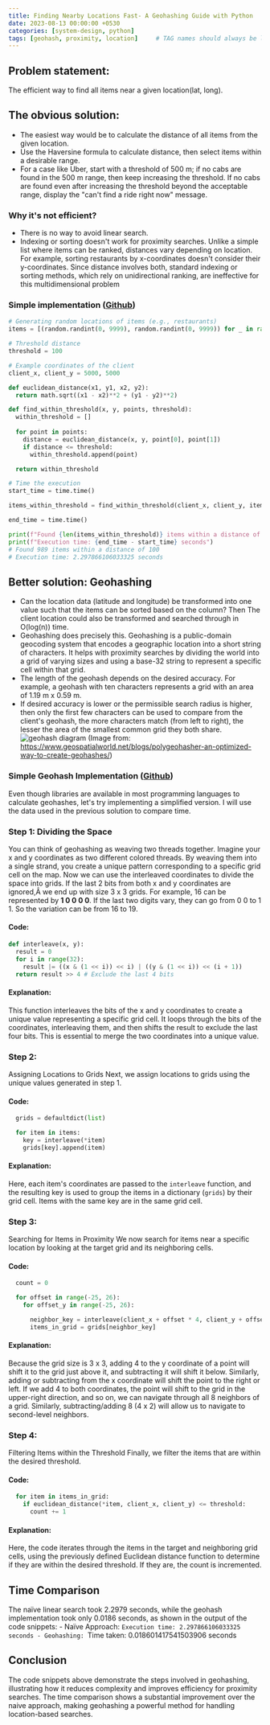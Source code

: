 ```yaml
---
title: Finding Nearby Locations Fast- A Geohashing Guide with Python
date: 2023-08-13 00:00:00 +0530
categories: [system-design, python]
tags: [geohash, proximity, location]     # TAG names should always be lowercase
---
```


## Problem statement: 
The efficient way to find all items near a given location(lat, long). 
## The obvious solution:
- The easiest way would be to calculate the distance of all items from the given location. 
- Use the Haversine formula to calculate distance, then select items within a desirable range. 
- For a case like Uber, start with a threshold of 500 m; if no cabs are found in the 500 m range, then keep increasing the threshold. If no cabs are found even after increasing the threshold beyond the acceptable range, display the "can't find a ride right now" message. 
### Why it's not efficient? 
- There is no way to avoid linear search. 
- Indexing or sorting doesn't work for proximity searches. Unlike a simple list where items can be ranked, distances vary depending on location. For example, sorting restaurants by x-coordinates doesn't consider their y-coordinates. Since distance involves both, standard indexing or sorting methods, which rely on unidirectional ranking, are ineffective for this multidimensional problem 

### Simple implementation ([Github](https://github.com/yogendra-j/small-experiments/blob/6311724f99aa105eca9b3a04c4c7c7a7f6f7976f/geohash-impl/proximirt-service.ipynb)) 
```python
# Generating random locations of items (e.g., restaurants)
items = [(random.randint(0, 9999), random.randint(0, 9999)) for _ in range(3000000)]

# Threshold distance
threshold = 100

# Example coordinates of the client
client_x, client_y = 5000, 5000

def euclidean_distance(x1, y1, x2, y2):
  return math.sqrt((x1 - x2)**2 + (y1 - y2)**2)

def find_within_threshold(x, y, points, threshold):
  within_threshold = []
  
  for point in points:
    distance = euclidean_distance(x, y, point[0], point[1])
    if distance <= threshold:
      within_threshold.append(point)

  return within_threshold

# Time the execution
start_time = time.time()

items_within_threshold = find_within_threshold(client_x, client_y, items, threshold)

end_time = time.time()

print(f"Found {len(items_within_threshold)} items within a distance of {threshold}")
print(f"Execution time: {end_time - start_time} seconds")
# Found 989 items within a distance of 100
# Execution time: 2.297866106033325 seconds
```

## Better solution: Geohashing 
- Can the location data (latitude and longitude) be transformed into one value such that the items can be sorted based on the column? Then The client location could also be transformed and searched through in O(log(n)) time. 
- Geohashing does precisely this. Geohashing is a public-domain geocoding system that encodes a geographic location into a short string of characters. It helps with proximity searches by dividing the world into a grid of varying sizes and using a base-32 string to represent a specific cell within that grid.
- The length of the geohash depends on the desired accuracy. For example, a geohash with ten characters represents a grid with an area of 1.19 m x 0.59 m. 
- If desired accuracy is lower or the permissible search radius is higher, then only the first few characters can be used to compare from the client's geohash, the more characters match (from left to right), the lesser the area of the smallest common grid they both share. ![geohash diagram](https://storage.googleapis.com/memvp-25499.appspot.com/images/Screenshot%202023-08-13%20013955.png17d8c74d-6944-475f-ae28-8f97bffbfe4d) (Image from: https://www.geospatialworld.net/blogs/polygeohasher-an-optimized-way-to-create-geohashes/) 


### Simple Geohash Implementation ([Github](https://github.com/yogendra-j/small-experiments/blob/6311724f99aa105eca9b3a04c4c7c7a7f6f7976f/geohash-impl/proximirt-service.ipynb)) 
Even though libraries are available in most programming languages to calculate geohashes, let's try implementing a simplified version. I will use the data used in the previous solution to compare time. 
### Step 1: Dividing the Space 
You can think of geohashing as weaving two threads together. Imagine your x and y coordinates as two different colored threads. By weaving them into a single strand, you create a unique pattern corresponding to a specific grid cell on the map. Now we can use the interleaved coordinates to divide the space into grids. If the last 2 bits from both x and y coordinates are ignored,Â we end up with size 3 x 3 grids. For example, 16 can be represented by **1 0 0 0 0**. If the last two digits vary, they can go from 0 0 to 1 1. So the variation can be from 16 to 19. 
#### Code: 
```python
def interleave(x, y):
  result = 0
  for i in range(32):
    result |= ((x & (1 << i)) << i) | ((y & (1 << i)) << (i + 1))
  return result >> 4 # Exclude the last 4 bits
```
#### Explanation: 
This function interleaves the bits of the x and y coordinates to create a unique value representing a specific grid cell. It loops through the bits of the coordinates, interleaving them, and then shifts the result to exclude the last four bits. This is essential to merge the two coordinates into a unique value. 
### Step 2: 
Assigning Locations to Grids Next, we assign locations to grids using the unique values generated in step 1. 
#### Code: 
```python
  grids = defaultdict(list)

  for item in items:
    key = interleave(*item)
    grids[key].append(item)
```
#### Explanation: 
Here, each item's coordinates are passed to the `interleave` function, and the resulting key is used to group the items in a dictionary (`grids`) by their grid cell. Items with the same key are in the same grid cell. 
### Step 3: 
Searching for Items in Proximity We now search for items near a specific location by looking at the target grid and its neighboring cells. 
#### Code: 
```python
  count = 0

  for offset in range(-25, 26):
    for offset_y in range(-25, 26):

      neighbor_key = interleave(client_x + offset * 4, client_y + offset_y * 4)
      items_in_grid = grids[neighbor_key]
```
#### Explanation: 
Because the grid size is 3 x 3, adding 4 to the y coordinate of a point will shift it to the grid just above it, and subtracting it will shift it below. Similarly, adding or subtracting from the x coordinate will shift the point to the right or left. If we add 4 to both coordinates, the point will shift to the grid in the upper-right direction, and so on, we can navigate through all 8 neighbors of a grid. Similarly, subtracting/adding 8 (4 x 2) will allow us to navigate to second-level neighbors. 
### Step 4: 
Filtering Items within the Threshold Finally, we filter the items that are within the desired threshold. 
#### Code:
```python
  for item in items_in_grid:
    if euclidean_distance(*item, client_x, client_y) <= threshold:
      count += 1
```
#### Explanation: 
Here, the code iterates through the items in the target and neighboring grid cells, using the previously defined Euclidean distance function to determine if they are within the desired threshold. If they are, the count is incremented. 
## Time Comparison 
The naïve linear search took 2.2979 seconds, while the geohash implementation took only 0.0186 seconds, as shown in the output of the code snippets: - Naïve Approach: `Execution time: 2.297866106033325 seconds - Geohashing: `Time taken: 0.018601417541503906 seconds 
## Conclusion 
The code snippets above demonstrate the steps involved in geohashing, illustrating how it reduces complexity and improves efficiency for proximity searches. The time comparison shows a substantial improvement over the naive approach, making geohashing a powerful method for handling location-based searches.
